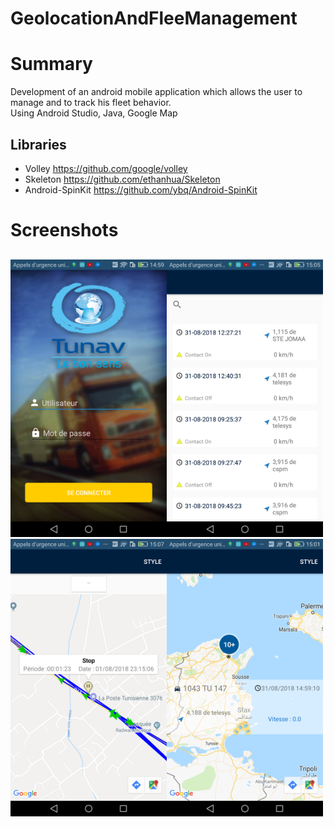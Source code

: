 # GeolocationAndFleeManagement
# Summary
Development of an android mobile application which allows the user
to manage and to track his fleet behavior. <br />
Using Android Studio, Java, Google Map <br />

## Libraries
* Volley https://github.com/google/volley
* Skeleton https://github.com/ethanhua/Skeleton
* Android-SpinKit https://github.com/ybq/Android-SpinKit

# Screenshots <h2> 
 <img src="https://github.com/XmissterioX/GeolocationAndFleeManagement/blob/master/ScreenShots/1.png" width="250"><img src="https://github.com/XmissterioX/GeolocationAndFleeManagement/blob/master/ScreenShots/40488299_1343862459083053_4036779060737605632_n.png?raw=true" width="250"><img src="https://github.com/XmissterioX/GeolocationAndFleeManagement/blob/master/ScreenShots/40399077_420382901699064_580512598680666112_n.png" width="250"><img src="https://github.com/XmissterioX/GeolocationAndFleeManagement/blob/master/ScreenShots/4.png" width="250">
